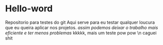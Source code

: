 # Hello-word
Repositorio para testes do git
Aqui serve para eu testar qualquer loucura que eu queira aplicar nos projetos.
*assim podemos deixar o trabalho mais eficiente e ter menos problemas*
kkkkk, mais um teste
pow pow
\n caguei
shit
